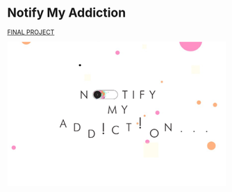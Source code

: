 
# Notify My Addiction
[FINAL PROJECT](https://aliceyu1111.github.io/Slave-to-the-Algorithm/Week%2012/NotifyMyAddiction_Alice/)

<img src= "https://github.com/aliceyu1111/Slave-to-the-Algorithm/blob/master/Showcase/Notify%20My%20Addiction%20Hero%20Image-13.jpg" width ="700" />

